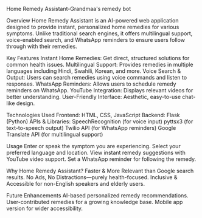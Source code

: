 Home Remedy Assistant-Grandmaa's remedy bot

Overview
Home Remedy Assistant is an AI-powered web application designed to provide instant, personalized home remedies for various symptoms. Unlike traditional search engines, it offers multilingual support, voice-enabled search, and WhatsApp reminders to ensure users follow through with their remedies.

Key Features
Instant Home Remedies: Get direct, structured solutions for common health issues.
Multilingual Support: Provides remedies in multiple languages including Hindi, Swahili, Korean, and more.
Voice Search & Output: Users can search remedies using voice commands and listen to responses.
WhatsApp Reminders: Allows users to schedule remedy reminders on WhatsApp.
YouTube Integration: Displays relevant videos for better understanding.
User-Friendly Interface: Aesthetic, easy-to-use chat-like design.

Technologies Used
Frontend: HTML, CSS, JavaScript
Backend: Flask (Python)
APIs & Libraries:
SpeechRecognition (for voice input)
pyttsx3 (for text-to-speech output)
Twilio API (for WhatsApp reminders)
Google Translate API (for multilingual support)

Usage
Enter or speak the symptom you are experiencing.
Select your preferred language and location.
View instant remedy suggestions with YouTube video support.
Set a WhatsApp reminder for following the remedy.

Why Home Remedy Assistant?
Faster & More Relevant than Google search results.
No Ads, No Distractions—purely health-focused.
Inclusive & Accessible for non-English speakers and elderly users.

Future Enhancements
AI-based personalized remedy recommendations.
User-contributed remedies for a growing knowledge base.
Mobile app version for wider accessibility.
